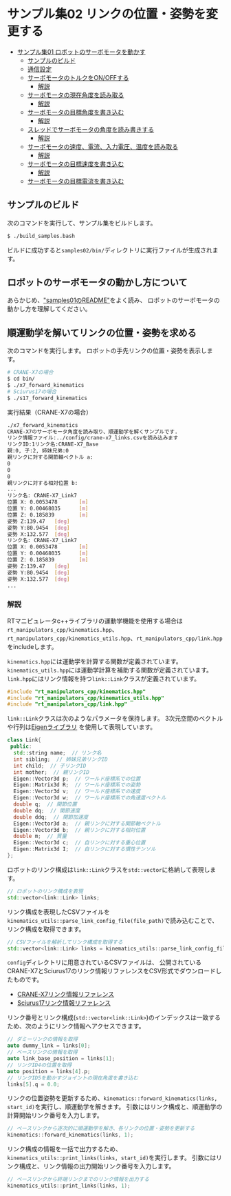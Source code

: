 # サンプル集02 リンクの位置・姿勢を変更する

- [サンプル集01 ロボットのサーボモータを動かす](#サンプル集01-ロボットのサーボモータを動かす)
  - [サンプルのビルド](#サンプルのビルド)
  - [通信設定](#通信設定)
  - [サーボモータのトルクをON/OFFする](#サーボモータのトルクをonoffする)
    - [解説](#解説)
  - [サーボモータの現在角度を読み取る](#サーボモータの現在角度を読み取る)
    - [解説](#解説-1)
  - [サーボモータの目標角度を書き込む](#サーボモータの目標角度を書き込む)
    - [解説](#解説-2)
  - [スレッドでサーボモータの角度を読み書きする](#スレッドでサーボモータの角度を読み書きする)
    - [解説](#解説-3)
  - [サーボモータの速度、電流、入力電圧、温度を読み取る](#サーボモータの速度電流入力電圧温度を読み取る)
    - [解説](#解説-4)
  - [サーボモータの目標速度を書き込む](#サーボモータの目標速度を書き込む)
    - [解説](#解説-5)
  - [サーボモータの目標電流を書き込む](#サーボモータの目標電流を書き込む)

## サンプルのビルド

次のコマンドを実行して、サンプル集をビルドします。

```sh
$ ./build_samples.bash
```

ビルドに成功すると`samples02/bin/`ディレクトリに実行ファイルが生成されます。

## ロボットのサーボモータの動かし方について

あらかじめ、["samples01のREADME"](../samples01/README.md)をよく読み、
ロボットのサーボモータの動かし方を理解してください。

## 順運動学を解いてリンクの位置・姿勢を求める

次のコマンドを実行します。
ロボットの手先リンクの位置・姿勢を表示します。

```sh
# CRANE-X7の場合
$ cd bin/
$ ./x7_forward_kinematics
# Sciurus17の場合
$ ./s17_forward_kinematics
```

実行結果（CRANE-X7の場合）

```sh
./x7_forward_kinematics
CRANE-X7のサーボモータ角度を読み取り、順運動学を解くサンプルです.
リンク情報ファイル:../config/crane-x7_links.csvを読み込みます
リンクID:1リンク名:CRANE-X7_Base
親:0, 子:2, 姉妹兄弟:0
親リンクに対する関節軸ベクトル a:
0
0
0
親リンクに対する相対位置 b:
...
リンク名: CRANE-X7_Link7
位置 X: 0.0053478       [m]
位置 Y: 0.00468035      [m]
位置 Z: 0.185839        [m]
姿勢 Z:139.47   [deg]
姿勢 Y:80.9454  [deg]
姿勢 X:132.577  [deg]
リンク名: CRANE-X7_Link7
位置 X: 0.0053478       [m]
位置 Y: 0.00468035      [m]
位置 Z: 0.185839        [m]
姿勢 Z:139.47   [deg]
姿勢 Y:80.9454  [deg]
姿勢 X:132.577  [deg]
...
```

### 解説

RTマニピュレータc++ライブラリの運動学機能を使用する場合は`rt_manipulators_cpp/kinematics.hpp`、
`rt_manipulators_cpp/kinematics_utils.hpp`、`rt_manipulators_cpp/link.hpp`をincludeします。

`kinematics.hpp`には運動学を計算する関数が定義されています。
`kinematics_utils.hpp`には運動学計算を補助する関数が定義されています。
`link.hpp`にはリンク情報を持つ`link::Link`クラスが定義されています。

```cpp
#include "rt_manipulators_cpp/kinematics.hpp"
#include "rt_manipulators_cpp/kinematics_utils.hpp"
#include "rt_manipulators_cpp/link.hpp"
```

`link::Link`クラスは次のようなパラメータを保持します。
3次元空間のベクトルや行列は[Eigenライブラリ](https://eigen.tuxfamily.org/index.php?title=Main_Page)
を使用して表現しています。

```cpp
class Link{
 public:
  std::string name;  // リンク名
  int sibling;  // 姉妹兄弟リンクID
  int child;  // 子リンクID
  int mother;  // 親リンクID
  Eigen::Vector3d p;  // ワールド座標系での位置
  Eigen::Matrix3d R;  // ワールド座標系での姿勢
  Eigen::Vector3d v;  // ワールド座標系での速度
  Eigen::Vector3d w;  // ワールド座標系での角速度ベクトル
  double q;  // 関節位置
  double dq;  // 関節速度
  double ddq;  // 関節加速度
  Eigen::Vector3d a;  // 親リンクに対する関節軸ベクトル
  Eigen::Vector3d b;  // 親リンクに対する相対位置
  double m;  // 質量
  Eigen::Vector3d c;  // 自リンクに対する重心位置
  Eigen::Matrix3d I;  // 自リンクに対する慣性テンソル
};
```

ロボットのリンク構成は`link::Link`クラスを`std::vector`に格納して表現します。

```cpp
// ロボットのリンク構成を表現
std::vector<link::Link> links;
```

リンク構成を表現したCSVファイルを`kinematics_utils::parse_link_config_file(file_path)`で読み込むことで、
リンク構成を取得できます。

```cpp
// CSVファイルを解析してリンク構成を取得する
std::vector<link::Link> links = kinematics_utils::parse_link_config_file("../config/crane-x7_links.csv");
```

`config`ディレクトリに用意されているCSVファイルは、
公開されているCRANE-X7とSciurus17のリンク情報リファレンスをCSV形式でダウンロードしたものです。

- [CRANE-X7リンク情報リファレンス](https://docs.google.com/spreadsheets/d/1I268mnab4m-f6us0Au3AGd64-2iGkSwxaLrDplSjHY8/edit#gid=735472399)
- [Sciurus17リンク情報リファレンス](https://docs.google.com/spreadsheets/d/1Q4z3M3cS1pQOEn3iXKLiIQIOr6czvECxSXEPS2-PGvA/edit#gid=1687288769)

リンク番号とリンク構成(`std::vector<link::Link>`)のインデックスは一致するため、次のようにリンク情報へアクセスできます。

```cpp
// ダミーリンクの情報を取得
auto dummy_link = links[0];
// ベースリンクの情報を取得
auto link_base_position = links[1];
// リンクID4の位置を取得
auto position = links[4].p;
// リンクID5を動かすジョイントの現在角度を書き込む
links[5].q = 0.0;
```

リンクの位置姿勢を更新するため、`kinematics::forward_kinematics(links, start_id)`を実行し、順運動学を解きます。
引数にはリンク構成と、順運動学の計算開始リンク番号を入力します。

```cpp
// ベースリンクから逐次的に順運動学を解き、各リンクの位置・姿勢を更新する
kinematics::forward_kinematics(links, 1);
```

リンク構成の情報を一括で出力するため、`kinematics_utils::print_links(links, start_id)`を実行します。
引数にはリンク構成と、リンク情報の出力開始リンク番号を入力します。

```cpp
// ベースリンクから終端リンクまでのリンク情報を出力する
kinematics_utils::print_links(links, 1);
```
